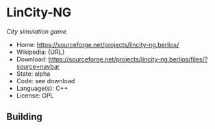 # LinCity-NG

_City simulation game._

- Home: https://sourceforge.net/projects/lincity-ng.berlios/
- Wikipedia: {URL}
- Download: https://sourceforge.net/projects/lincity-ng.berlios/files/?source=navbar
- State: alpha
- Code: see download
- Language(s): C++
- License: GPL

## Building

